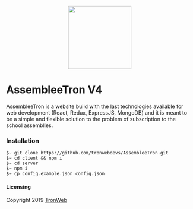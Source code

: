 <p align="center">
  <img width="170" height="170" src="https://dev.tronweb.it/tw-logo.png">
</p>

# AssembleeTron V4
AssembleeTron is a website build with the last technologies available for web development (React, Redux, ExpressJS, MongoDB) and it is meant to be a simple and flexible solution to the problem of subscription to the school assemblies.

### Installation
```
$~ git clone https://github.com/tronwebdevs/AssembleeTron.git
$~ cd client && npm i
$~ cd server
$~ npm i
$~ cp config.example.json config.json
```

#### Licensing
Copyright 2019 [TronWeb](https://www.tronweb.it)

